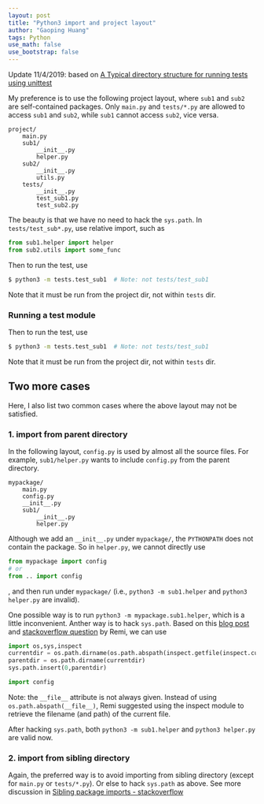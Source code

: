 ```yaml
---
layout: post
title: "Python3 import and project layout"
author: "Gaoping Huang"
tags: Python
use_math: false
use_bootstrap: false
---
```


Update 11/4/2019: based on [A Typical directory structure for running tests using unittest](https://gist.github.com/tasdikrahman/2bdb3fb31136a3768fac)

My preference is to use the following project layout, where `sub1` and `sub2` are self-contained packages. Only `main.py` and `tests/*.py` are allowed to access `sub1` and `sub2`, while `sub1` cannot access `sub2`, vice versa.
```
project/
    main.py
    sub1/
        __init__.py
        helper.py
    sub2/
        __init__.py
        utils.py
    tests/
        __init__.py
        test_sub1.py
        test_sub2.py
```

The beauty is that we have no need to hack the `sys.path`. In `tests/test_sub*.py`, use relative import, such as
```python
from sub1.helper import helper
from sub2.utils import some_func
```
Then to run the test, use
```bash
$ python3 -m tests.test_sub1  # Note: not tests/test_sub1
```
Note that it must be run from the project dir, not within `tests` dir.


### Running a test module
Then to run the test, use
```bash
$ python3 -m tests.test_sub1  # Note: not tests/test_sub1
```
Note that it must be run from the project dir, not within `tests` dir.


## Two more cases
Here, I also list two common cases where the above layout may not be satisfied.

### 1. import from parent directory

In the following layout, `config.py` is used by almost all the source files. For example, `sub1/helper.py` wants to include `config.py` from the parent directory.
```
mypackage/
    main.py
    config.py
    __init__.py
    sub1/
        __init__.py
        helper.py
```

Although we add an `__init__.py` under `mypackage/`, the `PYTHONPATH` does not contain the package. So in `helper.py`, we cannot directly use
```python
from mypackage import config
# or
from .. import config
```
, and then run under `mypackage/` (i.e., `python3 -m sub1.helper` and `python3 helper.py` are invalid). 

One possible way is to run `python3 -m mypackage.sub1.helper`, which is a little inconvenient. Anther way is to hack `sys.path`. Based on this [blog post](https://pythonadventures.wordpress.com/tag/import-from-parent-directory/) and [stackoverflow question](https://stackoverflow.com/a/11158224/4246348) by Remi, we can use
```python
import os,sys,inspect
currentdir = os.path.dirname(os.path.abspath(inspect.getfile(inspect.currentframe())))
parentdir = os.path.dirname(currentdir)
sys.path.insert(0,parentdir) 

import config
```
Note: the `__file__` attribute is not always given. Instead of using `os.path.abspath(__file__)`, Remi suggested using the inspect module to retrieve the filename (and path) of the current file.

After hacking `sys.path`, both `python3 -m sub1.helper` and `python3 helper.py` are valid now.


### 2. import from sibling directory

Again, the preferred way is to avoid importing from sibling directory (except for `main.py` or `tests/*.py`). Or else to hack `sys.path` as above. See more discussion in [Sibling package imports - stackoverflow](https://stackoverflow.com/questions/6323860/sibling-package-imports/23542795#23542795)

